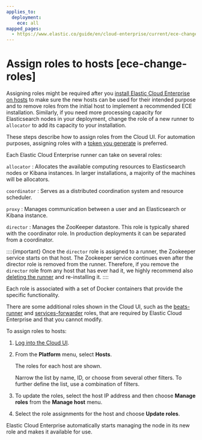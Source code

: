 ```yaml
---
applies_to:
  deployment:
    ece: all
mapped_pages:
  - https://www.elastic.co/guide/en/cloud-enterprise/current/ece-change-roles.html
---
```


# Assign roles to hosts [ece-change-roles]

Assigning roles might be required after you [install Elastic Cloud Enterprise on hosts](install.md) to make sure the new hosts can be used for their intended purpose and to remove roles from the initial host to implement a recommended ECE installation. Similarly, if you need more processing capacity for Elasticsearch nodes in your deployment, change the role of a new runner to `allocator` to add its capacity to your installation.

These steps describe how to assign roles from the Cloud UI. For automation purposes, assigning roles with a [token you generate](generate-roles-tokens.md) is preferred.

Each Elastic Cloud Enterprise runner can take on several roles:

`allocator`
:   Allocates the available computing resources to Elasticsearch nodes or Kibana instances. In larger installations, a majority of the machines will be allocators.

`coordinator`
:   Serves as a distributed coordination system and resource scheduler.

`proxy`
:   Manages communication between a user and an Elasticsearch or Kibana instance.

`director`
:   Manages the ZooKeeper datastore. This role is typically shared with the coordinator role. In production deployments it can be separated from a coordinator.

::::{important} 
Once the `director` role is assigned to a runner, the Zookeeper service starts on that host. The Zookeeper service continues even after the  director role is removed from the runner. Therefore, if you remove the `director` role from any host that has ever had it, we highly recommend also [deleting the runner](../../maintenance/ece/delete-ece-hosts.md) and re-installing it.
::::


Each role is associated with a set of Docker containers that provide the specific functionality.

There are some additional roles shown in the Cloud UI, such as the [beats-runner](asciidocalypse://docs/docs-content/docs/reference/glossary/index.md#glossary-beats-runner) and [services-forwarder](asciidocalypse://docs/docs-content/docs/reference/glossary/index.md#glossary-services-forwarder) roles, that are required by Elastic Cloud Enterprise and that you cannot modify.

To assign roles to hosts:

1. [Log into the Cloud UI](log-into-cloud-ui.md).
2. From the **Platform** menu, select **Hosts**.

    The roles for each host are shown.

    Narrow the list by name, ID, or choose from several other filters. To further define the list, use a combination of filters.

3. To update the roles, select the host IP address and then choose **Manage roles** from the **Manage host** menu.
4. Select the role assignments for the host and choose **Update roles**.

Elastic Cloud Enterprise automatically starts managing the node in its new role and makes it available for use.

